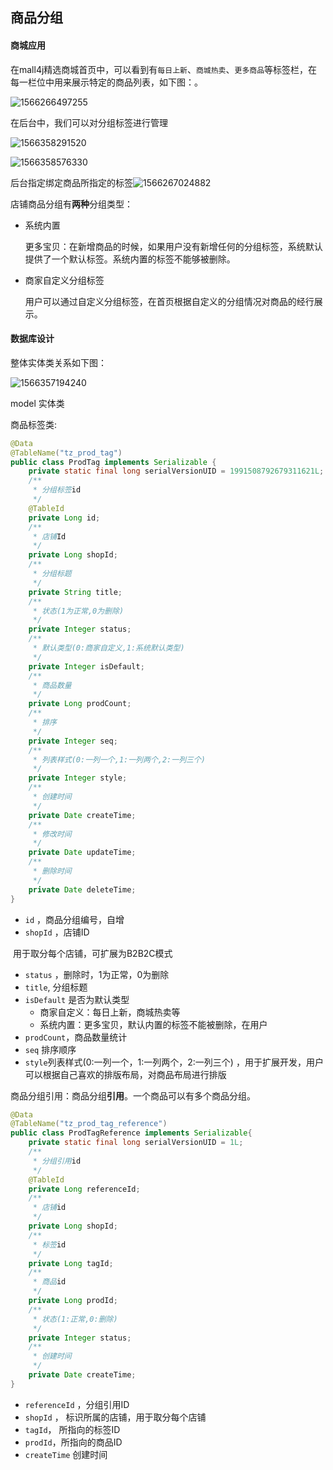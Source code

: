 ## 商品分组

#### 商城应用

在mall4j精选商城首页中，可以看到有`每日上新`、`商城热卖`、`更多商品`等标签栏，在每一栏位中用来展示特定的商品列表，如下图：。

![1566266497255](.\img\小程序-分组商品.png)

在后台中，我们可以对分组标签进行管理

![1566358291520](.\img\后台分组位置.png)



![1566358576330](.\img\后台新增标签.png)

后台指定绑定商品所指定的标签![1566267024882](.\img\后台-商品分组.png)



店铺商品分组有**两种**分组类型：

- 系统内置

  更多宝贝：在新增商品的时候，如果用户没有新增任何的分组标签，系统默认提供了一个默认标签。系统内置的标签不能够被删除。

- 商家自定义分组标签

   用户可以通过自定义分组标签，在首页根据自定义的分组情况对商品的经行展示。

#### 数据库设计

整体实体类关系如下图：

![1566357194240](.\img\分组管理数据库设计2.png)

model  实体类

商品标签类:

```java
@Data
@TableName("tz_prod_tag")
public class ProdTag implements Serializable {
    private static final long serialVersionUID = 1991508792679311621L;
    /**
     * 分组标签id
     */
    @TableId
    private Long id;
    /**
     * 店铺Id
     */
    private Long shopId;
    /**
     * 分组标题
     */
    private String title;
    /**
     * 状态(1为正常,0为删除)
     */
    private Integer status;
    /**
     * 默认类型(0:商家自定义,1:系统默认类型)
     */
    private Integer isDefault;
    /**
     * 商品数量
     */
    private Long prodCount;
    /**
     * 排序
     */
    private Integer seq;
    /**
     * 列表样式(0:一列一个,1:一列两个,2:一列三个)
     */
    private Integer style;
    /**
     * 创建时间
     */
    private Date createTime;
    /**
     * 修改时间
     */
    private Date updateTime;
    /**
     * 删除时间
     */
    private Date deleteTime;
}

```

- `id` ，商品分组编号，自增
- `shopId` ，店铺ID

​       用于取分每个店铺，可扩展为B2B2C模式

- `status` ，删除时，1为正常，0为删除
- `title`, 分组标题
- `isDefault` 是否为默认类型
  - 商家自定义：每日上新，商城热卖等
  - 系统内置：更多宝贝，默认内置的标签不能被删除，在用户
- `prodCount`，商品数量统计
- `seq` 排序顺序
- `style`列表样式(0:一列一个，1:一列两个，2:一列三个) ，用于扩展开发，用户可以根据自己喜欢的排版布局，对商品布局进行排版

商品分组引用：商品分组**引用**。一个商品可以有多个商品分组。

```java
@Data
@TableName("tz_prod_tag_reference")
public class ProdTagReference implements Serializable{
    private static final long serialVersionUID = 1L;
    /**
     * 分组引用id
     */
    @TableId
    private Long referenceId;
    /**
     * 店铺id
     */
    private Long shopId;
    /**
     * 标签id
     */
    private Long tagId;
    /**
     * 商品id
     */
    private Long prodId;
    /**
     * 状态(1:正常,0:删除)
     */
    private Integer status;
    /**
     * 创建时间
     */
    private Date createTime;
}		
```

- `referenceId` ，分组引用ID
- `shopId`  ， 标识所属的店铺，用于取分每个店铺
- `tagId`， 所指向的标签ID
- `prodId`，所指向的商品ID
- `createTime` 创建时间

